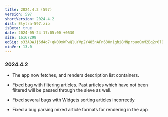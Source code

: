 ```yaml
---
title: 2024.4.2 (597)
version: 597
shortVersion: 2024.4.2
dist: Elytra-597.zip
isBeta: true
date: 2024-05-24 17:05:00 +0530
size: 16167298
edSig: s33AOWJj6d4o7+qN0OxWPwQluYVp2Y485nAFn63On1ghi8MNprpuoCmM2Bq2r0lDT3zfmmjt47T6CdOGVWEzCQ==
minVer: 13.0
---
```


### 2024.4.2

- The app now fetches, and renders description list containers.

- Fixed bug with filtering articles. Past articles which have not been filtered will be passed through the sieve as well.

- Fixed several bugs with Widgets sorting articles incorrectly 

- Fixed a bug parsing mixed article formats for rendering in the app
